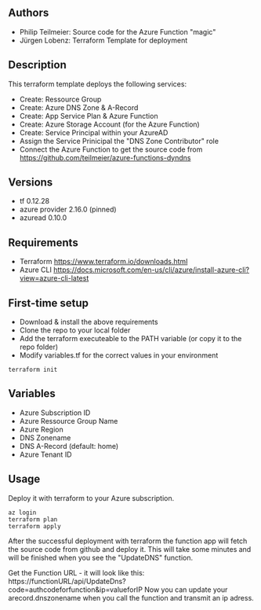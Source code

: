 ## Authors ##
* Philip Teilmeier: Source code for the Azure Function "magic"
* Jürgen Lobenz:    Terraform Template for deployment

## Description ##

This terraform template deploys the following services:
* Create: Ressource Group
* Create: Azure DNS Zone & A-Record
* Create: App Service Plan & Azure Function
* Create: Azure Storage Account (for the Azure Function)
* Create: Service Principal within your AzureAD 
* Assign the Service Prinicipal the "DNS Zone Contributor" role
* Connect the Azure Function to get the source code from https://github.com/teilmeier/azure-functions-dyndns

## Versions ##
* tf 0.12.28
* azure provider 2.16.0 (pinned)
* azuread 0.10.0

## Requirements ##
* Terraform     https://www.terraform.io/downloads.html
* Azure CLI     https://docs.microsoft.com/en-us/cli/azure/install-azure-cli?view=azure-cli-latest

## First-time setup ##
* Download & install the above requirements
* Clone the repo to your local folder
* Add the terraform executeable to the PATH variable (or copy it to the repo folder)
* Modify variables.tf for the correct values in your environment
~~~~
terraform init
~~~~

## Variables ##
* Azure Subscription ID
* Azure Ressource Group Name
* Azure Region
* DNS Zonename
* DNS A-Record (default: home)
* Azure Tenant ID

## Usage ##

Deploy it with terraform to your Azure subscription.
~~~~
az login
terraform plan
terraform apply
~~~~

After the successful deployment with terraform the function app will fetch the source code from github and deploy it. 
This will take some minutes and will be finished when you see the "UpdateDNS" function.

Get the Function URL - it will look like this: https://functionURL/api/UpdateDns?code=authcodeforfunction&ip=valueforIP
Now you can update your arecord.dnszonename when you call the function and transmit an ip adress.

